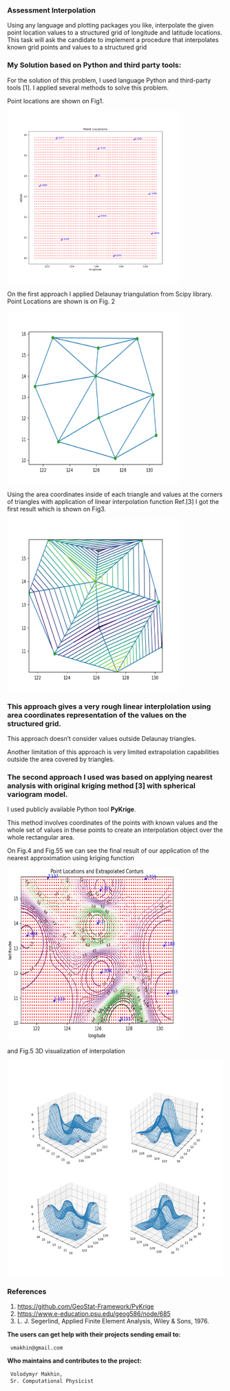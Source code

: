 ### Assessment Interpolation

Using any language and plotting packages you like, interpolate
the given point location values to a structured grid of longitude
 and latitude locations. This task will ask the candidate to implement
 a procedure that interpolates known grid points and values
 to a structured grid

### My Solution based on Python and third party tools:

For the solution of this problem, I used  language Python and third-party tools [1].
I applied several methods to solve this problem.

Point locations are shown on Fig1.

<img src="plot_locations.png"  alt="drawing"  width="400"  height="400"/>

On the first approach I applied Delaunay triangulation from Scipy library.
Point Locations are shown is on Fig. 2

<img src="Delaunay_Triangulation.png"  alt="drawing"  width="400"  height="400"/> 

Using the area coordinates inside of each triangle and values at the corners of
 triangles with application of linear interpolation function Ref.[3] I got the first result
 which is shown on Fig3.

<img src="Delaunay_Linear_Interpolation.png"  alt="drawing"  width="400"  height="400"/> 

### This approach gives a very rough linear interplolation using area coordinates representation of the values on the structured grid. 

This approach doesn’t consider values outside Delaunay triangles.

Another limitation of this approach is very limited extrapolation capabilities
 outside the area covered by triangles.
 
### The second approach I used was based on applying nearest analysis with original kriging method [3] with spherical variogram model.

I used publicly available Python tool **PyKrige**.

This method involves coordinates of the points with known values and the whole set of values
 in these points to create an interpolation object over the whole rectangular area.
 
 On Fig.4 and Fig.55 we can see the final result of our application of the nearest approximation
 using kriging function
 
<img src="assessment_interpolation.png"  alt="drawing"  width="400"  height="400"/> 

and Fig.5 3D visualization of interpolation

<img src="snaps__top_nearest.png"  alt="drawing"  width="500"  height="500"/>


### References
1. https://github.com/GeoStat-Framework/PyKrige
2. https://www.e-education.psu.edu/geog586/node/685
3. L. J. Segerlind, Applied Finite Element Analysis, Wiley & Sons, 1976.

**The users can get help with their projects sending email to:** 
      
     vmakhin@gmail.com 
      
**Who maintains and contributes to the project:** 
      
     Volodymyr Makhin,  
     Sr. Computational Physicist 
